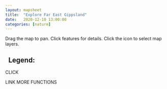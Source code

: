 ```yaml
---
layout: mapsheet
title:  "Explore Far East Gippsland"
date:   2020-12-10 13:00:00
categories: [nature]
---
```



<p>Drag the map to pan. Click features for details. Click the icon to select map layers.</p>

<div class='map-box' id="lf-map"></div>

<div class='map-box map-cells'>

<div class='map-legend ' id="legend">
<h2>&nbsp; Legend:</h2>
</div>

<nav class='map-ui '>
<a class="boxed floating" onclick="utilSaveMap();">CLICK</a>

<a class="boxed floating" onclick="utilMakeLink();">LINK</a>
<a class="boxed floating" >MORE</a>
<a class="boxed floating" >FUNCTIONS</a>
    </nav>
    
    
  </div>


<script type="text/javascript" src="assets/js/mapping/comprehensive.js"></script>
<script type="text/javascript" src="assets/js/mapping/leaflet/util.js"></script>

<script src="https://combinatronics.com/tsayen/dom-to-image/master/dist/dom-to-image.min.js"></script>
<script src="https://combinatronics.com/eligrey/FileSaver.js/master/dist/FileSaver.min.js"></script>


